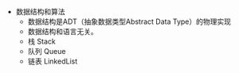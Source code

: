 + 数据结构和算法
    + 数据结构是ADT（抽象数据类型Abstract Data Type）的物理实现
    + 数据结构和语言无关。
    + 栈 Stack
    + 队列 Queue
    + 链表 LinkedList
